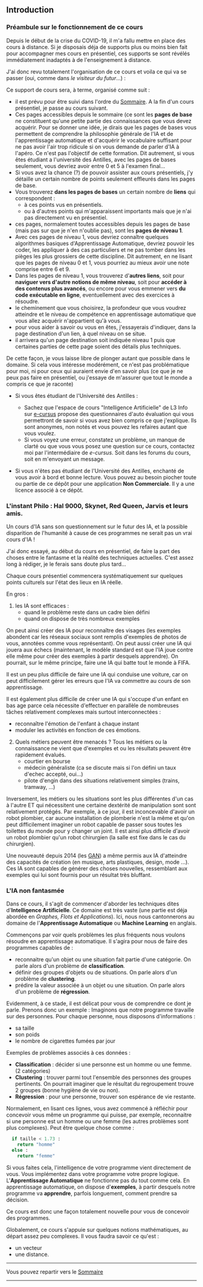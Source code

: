 ## Introduction

### Préambule sur le fonctionnement de ce cours

Depuis le début de la crise du COVID-19, il m'a fallu mettre en place des cours à distance. Si je disposais déja de supports plus ou moins bien fait
pour accompagner mes cours en présentiel, ces supports se sont révélés immédiatement inadaptés à de l'enseignement à distance.

J'ai donc revu totalement l'organisation de ce cours et voila ce qui va se passer (oui, comme dans *le visiteur du futur*...) :

Ce support de cours sera, à terme, organisé comme suit :
- il est prévu pour être suivi dans l'ordre du [Sommaire](99_sommaire.md). A la fin d'un cours présentiel, je passe au cours suivant.
- Ces pages accessibles depuis le sommaire (ce sont les **pages de base** ne constituent qu'une petite partie des connaissances que vous devez acquérir. Pour se donner une idée, je dirais que les pages de bases vous permettent de comprendre la philosophie générale de l'IA et de l'apprentissage automatique et d'acquérir le vocabulaire suffisant pour ne pas avoir l'air trop ridicule si on vous demande de parler d'IA à l'apéro. Ce n'est pas l'objectif de cette formation. Dit autrement, si vous êtes étudiant a l'université des Antilles, avec les pages de bases seulement, vous devriez avoir entre 0 et 5 à l'examen final...
- Si vous avez la chance (?) de pouvoir assister aux cours présentiels, j'y détaille un certain nombre de points seulement effleurés dans les pages de base.
- Vous trouverez **dans les pages de bases** un certain nombre de **liens** qui correspondent :
  - à ces points vus en présentiels.
  - ou à d'autres points qui m'apparaissent importants mais que je n'ai pas directement vu en présentiel.
- ces pages, normalement toutes accessibles depuis les pages de base (mais pas sur que je n'en n'oublie pas), sont les **pages de niveau 1**.
- Avec ces pages de niveau 1, vous devriez connaître quelques algorithmes basiques d'Apprentissage Automatique, devriez pouvoir les coder, les appliquer à des cas particuliers et ne pas tomber dans les pièges les plus grossiers de cette discipline. Dit autrement, en ne lisant que les pages de niveau 0 et 1, vous pourriez au mieux avoir une note comprise entre 6 et 9.
- Dans les pages de niveau 1, vous trouverez d'**autres liens**, soit pour **naviguer vers d'autre notions de même niveau**, soit pour **accéder à des contenus plus avancés**, ou encore pour vous emmener vers **du code exécutable en ligne**, eventuellement avec des exercices à résoudre.
- le cheminement que vous choisirez, la profondeur que vous voudrez atteindre et le niveau de compétence en apprentissage automatique que vous allez acquérir n'appartient qu'à vous.
- pour vous aider à savoir ou vous en êtes, j'essayerais d'indiquer, dans la page destination d'un lien, à quel niveau on se situe.
- il arrivera qu'un page destination soit indiquée niveau 1 puis que certaines parties de cette page soient des détails plus techniques.

De cette façon, je vous laisse libre de plonger autant que possible dans le domaine. Si cela vous intéresse modérément, ce n'est pas problématique pour moi, ni pour ceux qui auraient envie d'en savoir plus (ce que je ne peux pas faire en présentiel, ou j'essaye de m'assurer que tout le monde a compris ce que je raconte)

- Si vous êtes étudiant de l'Université des Antilles :
  - Sachez que l'espace de cours "Intelligence Artificielle" de L3 Info sur [e-cursus](https://ecursus.univ-antilles.fr/) propose des questionnaires d'auto évaluation qui vous permettront de savoir si vous avez bien compris
ce que j'explique. Ils sont anonymes, non notés et vous pouvez les refaires autant que vous voulez.
  - Si vous voyez une erreur, constatez un problème, un manque de clarté ou que vous vous posez une question sur ce cours, contactez moi par l'intermédiaire de *e-cursus*. Soit dans les forums du cours, soit en m'envoyant un message.


- Si vous n'êtes pas étudiant de l'Université des Antilles, enchanté de vous avoir à bord et bonne lecture. Vous pouvez au besoin piocher toute ou partie de ce dépôt pour une application **Non Commerciale**. Il y a une licence associé à ce dépôt.

### L'instant Philo : Hal 9000, Skynet, Red Queen, Jarvis et leurs amis.

Un cours d'IA sans son questionnement sur le futur des IA, et la possible
disparition de l'humanité à cause de ces programmes ne serait pas un vrai
cours d'IA !

J'ai donc essayé, au début du cours en présentiel, de faire la part des choses entre le
fantasme et la réalité des techniques actuelles. C'est assez long à rédiger,
je le ferais sans doute plus tard...

Chaque cours présentiel commencera systématiquement sur quelques points culturels sur l'état des lieux en IA réelle.

En gros :

1. les IA sont efficaces :
    - quand le problème reste dans un cadre bien défini
    - quand on dispose de très nombreux exemples

On peut ainsi créer des IA pour reconnaître des visages (les exemples abondent
car les réseaux sociaux sont remplis d'exemples de photos de vous, annotées
comme vous représentant). On peut aussi créer une IA qui jouera aux échecs
(maintenant, le modèle standard est que l'IA joue contre elle même pour créer
des exemples à partir desquels apprendre). On pourrait, sur le même principe,
faire une IA qui batte tout le monde à FIFA.

Il est un peu plus difficile de faire une IA qui conduise une voiture,
car on peut difficilement gérer les erreurs que l'IA va commettre au cours
de son apprentissage.

Il est également plus difficile de créer une IA qui s'occupe d'un enfant
en bas age parce cela nécessite d'effectuer en parallèle de nombreuses
tâches relativement complexes mais surtout interconnectées :

- reconnaître l'émotion de l'enfant à chaque instant
- moduler les activités en fonction de ces émotions.


2. Quels métiers peuvent être menacés ? Tous les métiers ou la connaissance ne vient que d'exemples et ou les résultats peuvent être rapidement évalués.
    - courtier en bourse
    - médecin généraliste (ca se discute mais si l'on défini un taux d'echec accepté, oui...)
    - pilote d'engin dans des situations relativement simples (trains, tramway, ...)

Inversement, les métiers ou les situations sont les plus différentes d'un
cas à l'autre ET qui nécessitent une certaine dextérité de manipulation
sont sont relativement protégés.
Par exemple, à ce jour, il est inconcevable d'avoir un robot plombier,
car aucune installation de plomberie n'est la même et qu'on peut difficilement imaginer un robot capable de passer sous toutes les toilettes
du monde pour y changer un joint.
Il est ainsi plus difficile d'avoir un robot plombier qu'un robot chirurgien
(la salle est fixe dans le cas du chirurgien).

Une nouveauté depuis 2014 (les [GAN](GAN.md)) a même permis aux IA d'atteindre des capacités de création (en musique, arts plastiques, design, mode ...).
Ces IA sont capables de générer des choses nouvelles, ressemblant aux
exemples qui lui sont fournis pour un résultat très bluffant.

### L'IA non fantasmée

Dans ce cours, il s'agit de commencer d'aborder les techniques dites
d'**Intelligence Artificielle**. Ce domaine est très vaste (une partie est déja
abordée en *Graphes, Flots et Applications*). Ici, nous nous cantonnerons au
domaine de l'**Apprentissage Automatique** ou **Machine Learning** en anglais.

Commençons par voir quels problèmes les plus fréquents nous voulons résoudre en
apprentissage automatique. Il s'agira pour nous de faire des programmes capables
de :

- reconnaitre qu'un objet ou une situation fait partie d'une catégorie. On parle
alors d'un problème de **classification**.
- définir des groupes d'objets ou de situations. On parle alors d'un problème de
**clustering**.
- prédire la valeur associée à un objet ou une situation. On parle
alors d'un problème de **régression**.

Evidemment, à ce stade, il est délicat pour vous de comprendre ce dont je parle.
Prenons donc un exemple : Imaginons que notre programme travaille sur des
personnes. Pour chaque personne, nous disposons d'informations :
- sa taille
- son poids
- le nombre de cigarettes fumées par jour

Exemples de problèmes associés à ces données :
- **Classification** : décider si une personne est un homme ou une femme.
(2 catégories)
- **Clustering** : trouver parmi tout l'ensemble des personnes des groupes
pertinents. On pourrait imaginer que le résultat du regroupement trouve 2 groupes
(bonne hygiène de vie ou non).
- **Régression** : pour une personne, trouver son espérance de vie restante.

Normalement, en lisant ces lignes, vous avez commencé à réfléchir pour concevoir
vous même un programme qui puisse, par exemple, reconnaitre si une personne est
un homme ou une femme (les autres problèmes sont plus complexes).
Peut être quelque chose comme :

```python
  if taille < 1.73 :
    return "homme"
  else :
    return "femme"
```

Si vous faites cela, l'intelligence de votre programme vient directement de vous.
Vous implémentez dans votre programme votre propre logique. L'**Apprentissage
Automatique** ne fonctionne pas du tout comme cela. En apprentissage automatique,
on dispose d'**exemples**, à partir desquels notre programme va **apprendre**,
parfois longuement, comment prendre sa décision.

Ce cours est donc une façon totalement nouvelle pour vous de concevoir des
programmes.

Globalement, ce cours s'appuie sur quelques notions mathématiques, au départ
assez peu complexes. Il vous faudra savoir ce qu'est :
- un vecteur
- une distance.

___
Vous pouvez repartir vers le [Sommaire](99_sommaire.md)
___
